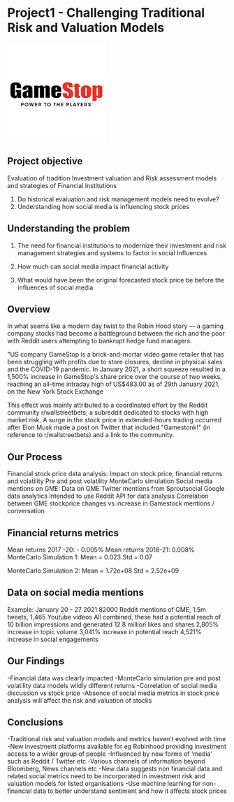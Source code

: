 # **Project1 - Challenging Traditional Risk and Valuation Models**

![Gamestop](Gamestop_logo.png)


## **Project objective**

Evaluation of tradition Investment valuation and Risk assessment models and strategies of Financial Institutions
1) Do historical evaluation and risk management models need to evolve? 
2) Understanding how social media is influencing stock prices 


## **Understanding the problem**

1) The need for financial institutions to modernize their investment and risk management strategies and systems to factor in social Influences

2) How much can social media impact financial activity 

3) What would have been the original forecasted stock price be before the influences of social media

## **Overview**

In what seems like a modern day twist to the Robin Hood story — a gaming company stocks had become a battleground between the rich and the poor with Reddit users attempting to bankrupt hedge fund managers.

"US company GameStop is a brick-and-mortar video game retailer that has been struggling with profits due to store closures, decline in physical sales and the COVID-19 pandemic. In January 2021, a short squeeze resulted in a 1,500% increase in GameStop's share price over the course of two weeks, reaching an all-time intraday high of US$483.00 as of 29th January 2021, on the New York Stock Exchange

This effect was mainly attributed to a coordinated effort by the Reddit community r/wallstreetbets, a subreddit dedicated to stocks with high market risk. A surge in the stock price in extended-hours trading occurred after Elon Musk made a post on Twitter that included "Gamestonk!" (in reference to r/wallstreetbets) and a link to the community.


##  **Our Process** 

Financial stock price data analysis:
Impact on stock price, financial returns and volatility
Pre and post volatility MonteCarlo simulation 
Social media mentions on GME:
Data on GME Twitter  mentions from Sproutsocial
Google data analytics
Intended to use Reddit API for data analysis
Correlation between GME stockprice changes vs increase in Gamestock mentions / conversation


## **Financial returns metrics**

Mean returns 2017 -20: - 0.005%
Mean returns 2018-21: 0.008%
MonteCarlo Simulation 1:
Mean = 0.023
Std = 0.07

MonteCarlo Simulation 2:
Mean = 1.72e+08
Std = 2.52e+09

## **Data on social media mentions**

Example: January 20 - 27 2021
82000 Reddit mentions of GME,  1.5m tweets, 1,465 Youtube videos
All combined, these had a potential reach of 10 billion impressions and generated 12.8 million likes and shares
2,805% increase in topic volume
3,041% increase in potential reach
4,521% increase in social engagements


## **Our Findings**

-Financial data was clearly impacted
-MonteCarlo simulation pre and post volatility data models wildly different returns
-Correlation of social media discussion vs stock price
-Absence of social media metrics in stock price analysis will affect the risk and valuation of stocks


## **Conclusions**

-Traditional risk and valuation models and metrics haven’t evolved with time
-New investment platforms available for eg Robinhood providing investment access to a wider group of people
-Influenced by new forms of ‘media’ such as Reddit / Twitter etc
-Various channels of information beyond Bloomberg, News channels etc
-New data suggests non financial data and related social metrics need to be incorporated in investment risk and valuation models for listed organisations
-Use machine learning for non-financial data to better understand sentiment and how it affects stock prices
